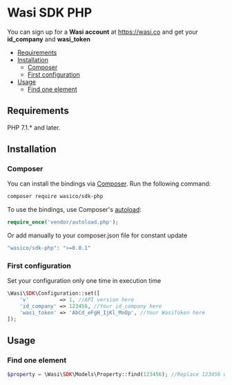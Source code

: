 # Wasi SDK PHP

You can sign up for a **Wasi account** at https://wasi.co and get your **id_company** and **wasi_token**

* [Requirements](#requirements)
* [Installation](#installation)
    * [Composer](#composer)
    * [First configuration](#first-configuration)
* [Usage](#usage)
    * [Find one element](#find-one-element)

## Requirements

PHP 7.1.* and later.

## Installation

### Composer

You can install the bindings via [Composer](http://getcomposer.org/). Run the following command:

```bash
composer require wasico/sdk-php
```

To use the bindings, use Composer's [autoload](https://getcomposer.org/doc/00-intro.md#autoloading):

```php
require_once('vendor/autoload.php');
```

Or add manually to your composer.json file for constant update
```php
"wasico/sdk-php": ">=0.0.1"
```

### First configuration

Set your configuration only one time in execution time

```php
\Wasi\SDK\Configuration::set([
    'v'          => 1, //API version here
    'id_company' => 123456, //Your id_company here
    'wasi_token' => 'AbCd_eFgH_IjKl_MnOp', //Your WasiToken here
]);
```

## Usage

### Find one element

```php
$property = \Wasi\SDK\Models\Property::find(123456); //Replace 123456 with the property id
```